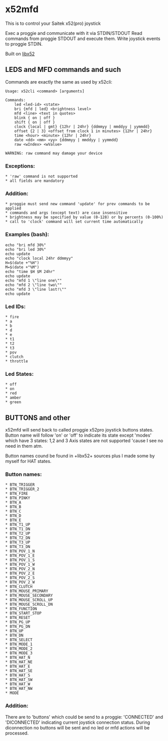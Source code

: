 # x52mfd

This is to control your Saitek x52(pro) joystick

Exec a proggie and communicate with it via STDIN/STDOUT
Read commands from proggie STDOUT and execute them.
Write joystick events to proggie STDIN.

Built on [libx52](https://github.com/nirenjan/x52pro-linux.git)


## LEDS and MFD commands and such

Commands are exactly the same as used by x52cli:

    Usage: x52cli <command> [arguments]
    
    Commands:
    	led <led-id> <state>
    	bri {mfd | led} <brightness level>
    	mfd <line> <text in quotes>
    	blink { on | off }
    	shift { on | off }
    	clock {local | gmt} {12hr | 24hr} {ddmmyy | mmddyy | yymmdd}
    	offset {2 | 3} <offset from clock 1 in minutes> {12hr | 24hr}
    	time <hour> <minute> {12hr | 24hr}
    	date <dd> <mm> <yy> {ddmmyy | mmddyy | yymmdd}
    	raw <wIndex> <wValue>
    
    WARNING: raw command may damage your device
    

### Exceptions:

    * 'raw' command is not supported
    * all fields are mandatory

### Addition:

    * proggie must send new command 'update' for prev commands to be applied
    * commands and args (except text) are case insensitive
    * brightness may be specified by value (0-128) or by percents (0-100%)
    * call to 'clock' command will set current time automatically

### Examples (bash):

    echo "bri mfd 30%"
    echo "bri led 30%"
    echo update
    echo "clock local 24hr ddmmyy"
    H=$(date +"%H")
    M=$(date +"%M")
    echo "time $H $M 24hr"
    echo update
    echo "mfd 1 \"line one\""
    echo "mfd 2 \"line two\""
    echo "mfd 3 \"line last!\""
    echo update

### Led IDs:

    * fire
    * a
    * b
    * d
    * e
    * t1
    * t2
    * t3
    * pov
    * clutch
    * throttle

### Led States:

    * off
    * on
    * red
    * amber
    * green

## BUTTONS and other

x52mfd will send back to called proggie x52pro joystick buttons states.
Button name will follow 'on' or 'off' to indicate its state except 'modes' which have 3 states: 1,2 and 3
Axis states are not supported 'cause I see no need in them atm.

Button names cound be found in +libx52+ sources plus I made some by myself for HAT states.
### Button names:

    * BTN_TRIGGER
    * BTN_TRIGGER_2
    * BTN_FIRE
    * BTN_PINKY
    * BTN_A
    * BTN_B
    * BTN_C
    * BTN_D
    * BTN_E
    * BTN_T1_UP
    * BTN_T1_DN
    * BTN_T2_UP
    * BTN_T2_DN
    * BTN_T3_UP
    * BTN_T3_DN
    * BTN_POV_1_N
    * BTN_POV_1_E
    * BTN_POV_1_S
    * BTN_POV_1_W
    * BTN_POV_2_N
    * BTN_POV_2_E
    * BTN_POV_2_S
    * BTN_POV_2_W
    * BTN_CLUTCH
    * BTN_MOUSE_PRIMARY
    * BTN_MOUSE_SECONDARY
    * BTN_MOUSE_SCROLL_UP
    * BTN_MOUSE_SCROLL_DN
    * BTN_FUNCTION
    * BTN_START_STOP
    * BTN_RESET
    * BTN_PG_UP
    * BTN_PG_DN
    * BTN_UP
    * BTN_DN
    * BTN_SELECT
    * BTN_MODE_1
    * BTN_MODE_2
    * BTN_MODE_3
    * BTN_HAT_N
    * BTN_HAT_NE
    * BTN_HAT_E
    * BTN_HAT_SE
    * BTN_HAT_S
    * BTN_HAT_SW
    * BTN_HAT_W
    * BTN_HAT_NW
    * MODE

### Addition:

There are to 'buttons' which could be send to a proggie: 'CONNECTED' and 'DICONNECTED'
indicating current joystick connection status. During diconnection no buttons will be sent and no
led or mfd actions will be processed.

